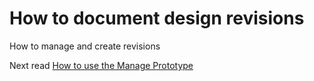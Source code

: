 # How to document design revisions

How to manage and create revisions

Next read [How to use the Manage Prototype](./manage-your-prototype.md)
